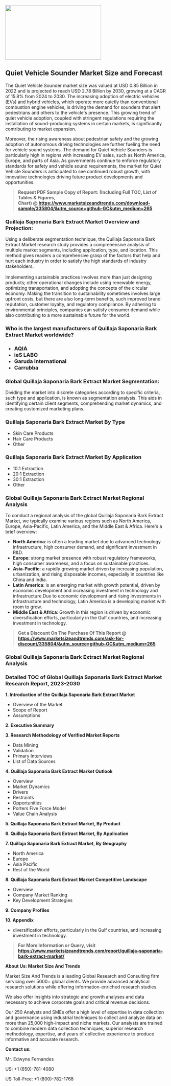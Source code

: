 <p><img class="alignnone size-medium wp-image-20088" src="https://ffe5etoiles.com/wp-content/uploads/2024/12/MST1-300x171.png" alt="" width="300" height="171" /></p><h2>Quiet Vehicle Sounder Market Size and Forecast</h2><p>The Quiet Vehicle Sounder market size was valued at USD 0.85 Billion in 2022 and is projected to reach USD 2.78 Billion by 2030, growing at a CAGR of 15.8% from 2024 to 2030. The increasing adoption of electric vehicles (EVs) and hybrid vehicles, which operate more quietly than conventional combustion engine vehicles, is driving the demand for sounders that alert pedestrians and others to the vehicle's presence. This growing trend of quiet vehicle adoption, coupled with stringent regulations requiring the installation of sound-producing systems in certain markets, is significantly contributing to market expansion.</p><p>Moreover, the rising awareness about pedestrian safety and the growing adoption of autonomous driving technologies are further fueling the need for vehicle sound systems. The demand for Quiet Vehicle Sounders is particularly high in regions with increasing EV sales, such as North America, Europe, and parts of Asia. As governments continue to enforce regulatory standards for safety and vehicle sound requirements, the market for Quiet Vehicle Sounders is anticipated to see continued robust growth, with innovative technologies driving future product developments and opportunities.</p></p><blockquote id="" class=""><strong>Request PDF Sample Copy of Report: (Including Full TOC, List of Tables &amp; Figures, Chart)&nbsp;@&nbsp;<strong><a href="https://www.marketsizeandtrends.com/download-sample/335804/&utm_source=github-GC&utm_medium=265" target="_blank">https://www.marketsizeandtrends.com/download-sample/335804/&utm_source=github-GC&utm_medium=265</a></strong></strong></blockquote><h3 id="" class="">Quillaja Saponaria Bark Extract Market&nbsp;Overview and Projection:</h3><p id="" class="">Using a deliberate segmentation technique, the Quillaja Saponaria Bark Extract Market research study provides a comprehensive analysis of multiple market segments, including application, type, and location. This method gives readers a comprehensive grasp of the factors that help and hurt each industry in order to satisfy the high standards of industry stakeholders. <br /> <br />Implementing sustainable practices involves more than just designing products; other operational changes include using renewable energy, optimizing transportation, and adopting the concepts of the circular economy. Making the transition to sustainability sometimes involves large upfront costs, but there are also long-term benefits, such improved brand reputation, customer loyalty, and regulatory compliance. By adhering to environmental principles, companies can satisfy consumer demand while also contributing to a more sustainable future for the world.</p><h3 id="" class="">Who is the largest manufacturers of&nbsp;Quillaja Saponaria Bark Extract Market worldwide?</h3><h3 class=""><p><ul><li>AQIA </li><li> ieS LABO </li><li> Garuda International </li><li> Carrubba</li></ul></p></h3><h3 id="" class="">Global&nbsp;Quillaja Saponaria Bark Extract Market Segmentation:</h3><p id="" class="">Dividing the market into discrete categories according to specific criteria, such type and application, is known as segmentation analysis. This aids in identifying certain client segments, comprehending market dynamics, and creating customized marketing plans.</p><h3 id="" class="">Quillaja Saponaria Bark Extract Market&nbsp;By Type</h3><p><p><ul><li>Skin Care Products</li><li> Hair Care Products</li><li> Other</p></li></ul></p></p><h3 id="" class="">Quillaja Saponaria Bark Extract Market&nbsp;By Application</h3><p class=""><p><ul><li>10:1 Extraction</li><li> 20:1 Extraction</li><li> 30:1 Extraction</li><li> Other</li></ul></p></p><h3 id="" class="">Global Quillaja Saponaria Bark Extract Market Regional Analysis</h3><p id="" class="">To conduct a regional analysis of the global Quillaja Saponaria Bark Extract Market, we typically examine various regions such as North America, Europe, Asia-Pacific, Latin America, and the Middle East &amp; Africa. Here's a brief overview:</p><ul><li><strong>North America</strong>: is often a leading market due to advanced technology infrastructure, high consumer demand, and significant investment in R&amp;D.</li><li><strong>Europe</strong>: strong market presence with robust regulatory frameworks, high consumer awareness, and a focus on sustainable practices.</li><li><strong>Asia-Pacific</strong>: a rapidly growing market driven by increasing population, urbanization, and rising disposable incomes, especially in countries like China and India.</li><li><strong>Latin America</strong>: is an emerging market with growth potential, driven by economic development and increasing investment in technology and infrastructure.Due to economic development and rising investments in infrastructure and technology, Latin America is a developing market with room to grow.</li><li><strong>Middle East &amp; Africa</strong>: Growth in this region is driven by economic diversification efforts, particularly in the Gulf countries, and increasing investment in technology.</li></ul><blockquote id="" class=""><strong>Get a Discount On The Purchase Of This Report @ <strong><a href="https://www.marketsizeandtrends.com/ask-for-discount/335804/&utm_source=github-GC&utm_medium=265" target="_blank">https://www.marketsizeandtrends.com/ask-for-discount/335804/&utm_source=github-GC&utm_medium=265</a></strong></strong></blockquote><h3 id="" class="">Global Quillaja Saponaria Bark Extract Market Regional Analysis</h3><h3 id="" class="">Detailed TOC of Global Quillaja Saponaria Bark Extract Market Research Report, 2023-2030</h3><p id="" class=""><strong>1. Introduction of the Quillaja Saponaria Bark Extract Market</strong></p><ul><li>Overview of the Market</li><li>Scope of Report</li><li>Assumptions</li></ul><p id="" class=""><strong>2. Executive Summary</strong></p><p id="" class=""><strong>3. Research Methodology of Verified Market Reports</strong></p><ul><li>Data Mining</li><li>Validation</li><li>Primary Interviews</li><li>List of Data Sources</li></ul><p id="" class=""><strong>4. Quillaja Saponaria Bark Extract Market Outlook</strong></p><ul><li>Overview</li><li>Market Dynamics</li><li>Drivers</li><li>Restraints</li><li>Opportunities</li><li>Porters Five Force Model</li><li>Value Chain Analysis</li></ul><p id="" class=""><strong>5. Quillaja Saponaria Bark Extract Market, By Product</strong></p><p id="" class=""><strong>6. Quillaja Saponaria Bark Extract Market, By Application</strong></p><p id="" class=""><strong>7. Quillaja Saponaria Bark Extract Market, By Geography</strong></p><ul><li>North America</li><li>Europe</li><li>Asia Pacific</li><li>Rest of the World</li></ul><p id="" class=""><strong>8. Quillaja Saponaria Bark Extract Market Competitive Landscape</strong></p><ul><li>Overview</li><li>Company Market Ranking</li><li>Key Development Strategies</li></ul><p id="" class=""><strong>9. Company Profiles</strong></p><p id="" class=""><strong>10. Appendix</strong></p><ul><li>diversification efforts, particularly in the Gulf countries, and increasing investment in technology.</li></ul><blockquote id="" class=""><strong>For More Information or Query, visit <strong><strong><a href="https://www.marketsizeandtrends.com/report/quillaja-saponaria-bark-extract-market/" target="_blank">https://www.marketsizeandtrends.com/report/quillaja-saponaria-bark-extract-market/</a></strong></strong></strong></blockquote><p id="" class=""><strong>About Us: Market Size And Trends</strong></p><p id="" class="">Market Size And Trends is a leading Global Research and Consulting firm servicing over 5000+ global clients. We provide advanced analytical research solutions while offering information-enriched research studies.</p><p id="" class="">We also offer insights into strategic and growth analyses and data necessary to achieve corporate goals and critical revenue decisions.</p><p id="" class="">Our 250 Analysts and SMEs offer a high level of expertise in data collection and governance using industrial techniques to collect and analyze data on more than 25,000 high-impact and niche markets. Our analysts are trained to combine modern data collection techniques, superior research methodology, expertise, and years of collective experience to produce informative and accurate research.</p><p id="" class=""><strong>Contact us:</strong></p><p id="" class="">Mr. Edwyne Fernandes</p><p id="" class="">US: +1 (650)-781-4080</p><p id="" class="">US Toll-Free: +1 (800)-782-1768</p>
